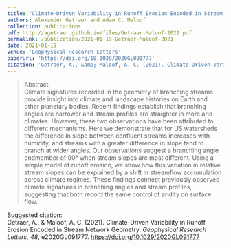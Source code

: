 ```yaml
---
title: "Climate-Driven Variability in Runoff Erosion Encoded in Stream Network Geometry"
authors: Alexander Getraer and Adam C. Maloof
collection: publications
pdf: http://agetraer.github.io/files/Getraer-Maloof-2021.pdf
permalink: /publication/2021-01-19-Getraer-Maloof-2021
date: 2021-01-19
venue: 'Geophysical Research Letters'
paperurl: 'https://doi.org/10.1029/2020GL091777'
citation: 'Getraer, A., &amp; Maloof, A. C. (2021). Climate-Driven Variability in Runoff Erosion Encoded in Stream Network Geometry. <i>Geophysical Research Letters, 48</i>, e2020GL091777. https://doi.org/10.1029/2020GL091777'
---
```


>Abstract: <br/>Climate signatures recorded in the geometry of branching streams provide insight into climate and landscape histories on Earth and other planetary bodies. Recent findings establish that branching angles are narrower and stream profiles are straighter in more arid climates. However, these two observations have been attributed to different mechanisms. Here we demonstrate that for US watersheds the difference in slope between confluent streams increases with humidity, and streams with a greater difference in slope tend to branch at wider angles. Our observations suggest a branching angle endmember of 90° when stream slopes are most different. Using a simple model of runoff erosion, we show how this variation in relative stream slopes can be explained by a shift in streamflow accumulation across climate regimes. These findings connect previously observed climate signatures in branching angles and stream profiles, suggesting that both record the same control of aridity on surface flow.

 Suggested citation: <br/>Getraer, A., & Maloof, A. C. (2021). Climate-Driven Variability in Runoff Erosion Encoded in Stream Network Geometry. <i>Geophysical Research Letters, 48</i>, e2020GL091777. https://doi.org/10.1029/2020GL091777